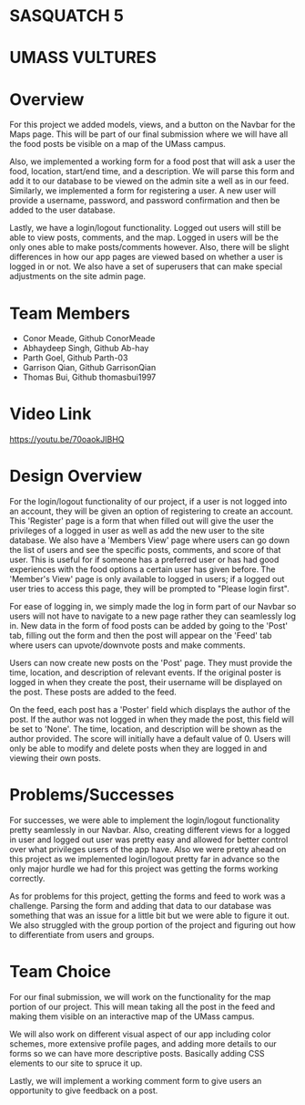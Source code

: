 # SASQUATCH 5

# UMASS VULTURES

# Overview
For this project we added models, views, and a button on the Navbar for the Maps page. This will be part of our final submission where we will have all the food posts be visible on a map of the UMass campus.

Also, we implemented a working form for a food post that will ask a user the food, location, start/end time, and a description. We will parse this form and add it to our database to be viewed on the admin site a well as in our feed. Similarly, we implemented a form for registering a user. A new user will provide a username, password, and password confirmation and then be added to the user database.

Lastly, we have a login/logout functionality. Logged out users will still be able to view posts, comments, and the map. Logged in users will be the only ones able to make posts/comments however. Also, there will be slight differences in how our app pages are viewed based on whether a user is logged in or not. We also have a set of superusers that can make special adjustments on the site admin page.

# Team Members

* Conor Meade, Github ConorMeade
* Abhaydeep Singh, Github Ab-hay
* Parth Goel, Github Parth-03
* Garrison Qian, Github GarrisonQian
* Thomas Bui, Github thomasbui1997

# Video Link
https://youtu.be/70oaokJIBHQ


# Design Overview
For the login/logout functionality of our project, if a user is not logged into an account, they will be given an option of registering to create an account. This 'Register' page is a form that when filled out will give the user the privileges of a logged in user as well as add the new user to the site database. We also have a 'Members View' page where users can go down the list of users and see the specific posts, comments, and score of that user. This is useful for if someone has a preferred user or has had good experiences with the food options a certain user has given before. The 'Member's View' page is only available to logged in users; if a logged out user tries to access this page, they will be prompted to "Please login first".

For ease of logging in, we simply made the log in form part of our Navbar so users will not have to navigate to a new page rather they can seamlessly log in. New data in the form of food posts can be added by going to the 'Post' tab, filling out the form and then the post will appear on the 'Feed' tab where users can upvote/downvote posts and make comments.

Users can now create new posts on the 'Post' page. They must provide the time, location, and description of relevant events. If the original poster is logged in when they create the post, their username will be displayed on the post. These posts are added to the feed. 

On the feed, each post has a 'Poster' field which displays the author of the post. If the author was not logged in when they made the post, this field will be set to 'None'. The time, location, and description will be shown as the author provided. The score will initially have a default value of 0. Users will only be able to modify and delete posts when they are logged in and viewing their own posts. 


# Problems/Successes
For successes, we were able to implement the login/logout functionality pretty seamlessly in our Navbar. Also, creating different views for a logged in user and logged out user was pretty easy and allowed for better control over what privileges users of the app have. Also we were pretty ahead on this project as we implemented login/logout pretty far in advance so the only major hurdle we had for this project was getting the forms working correctly.

As for problems for this project, getting the forms and feed to work was a challenge. Parsing the form and adding that data to our database was something that was an issue for a little bit but we were able to figure it out. We also struggled with the group portion of the project and figuring out how to differentiate from users and groups.

# Team Choice
For our final submission, we will work on the functionality for the map portion of our project. This will mean taking all the post in the feed and making them visible on an interactive map of the UMass campus. 

We will also work on different visual aspect of our app including color schemes, more extensive profile pages, and adding more details to our forms so we can have more descriptive posts. Basically adding CSS elements to our site to spruce it up.

Lastly, we will implement a working comment form to give users an opportunity to give feedback on a post.